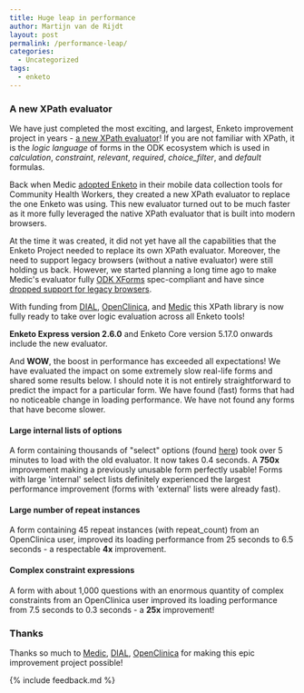 ```yaml
---
title: Huge leap in performance
author: Martijn van de Rijdt
layout: post
permalink: /performance-leap/
categories:
  - Uncategorized
tags:
  - enketo
---
```


### A new XPath evaluator

We have just completed the most exciting, and largest, Enketo improvement project in years - [a new XPath evaluator](https://github.com/enketo/openrosa-xpath-evaluator)! If you are not familiar with XPath, it is the _logic language_ of forms in the ODK ecosystem which is used in _calculation_, _constraint_, _relevant_, _required_, _choice\_filter_, and _default_ formulas.

Back when Medic [adopted Enketo](https://medic.org/stories/we-built-the-mobile-app-that-health-workers-deserve/) in their mobile data collection tools for Community Health Workers, they created a new XPath evaluator to replace the one Enketo was using. This new evaluator turned out to be much faster as it more fully leveraged the native XPath evaluator that is built into modern browsers. 

At the time it was created, it did not yet have all the capabilities that the Enketo Project needed to replace its own XPath evaluator. Moreover, the need to support legacy browsers (without a native evaluator) were still holding us back. However, we started planning a long time ago to make Medic's evaluator fully [ODK XForms](https://getodk.github.io/xforms-spec/) spec-compliant and have since [dropped support for legacy browsers](./Enketo-Express-mar-2020-update/#farewell-internet-explorer).

With funding from [DIAL](https://www.osc.dial.community/), [OpenClinica](https://www.openclinica.com/), and [Medic](https://medic.org/) this XPath library is now fully ready to take over logic evaluation across all Enketo tools!

**Enketo Express version 2.6.0** and Enketo Core version 5.17.0 onwards include the new evaluator.

And **WOW**, the boost in performance has exceeded all expectations! We have evaluated the impact on some extremely slow real-life forms and shared some results below. I should note it is not entirely straightforward to predict the impact for a particular form. We have found (fast) forms that had no noticeable change in loading performance. We have not found any forms that have become slower.

#### Large internal lists of options

A form containing thousands of "select" options (found [here](https://github.com/XLSForm/pyxform/issues/285)) took over 5 minutes to load with the old evaluator. It now takes 0.4 seconds. A **750x** improvement making a previously unusable form perfectly usable! Forms with large 'internal' select lists definitely experienced the largest performance improvement (forms with 'external' lists were already fast).

#### Large number of repeat instances

A form containing 45 repeat instances (with repeat_count) from an OpenClinica user, improved its loading performance from 25 seconds to 6.5 seconds - a respectable **4x** improvement.

#### Complex constraint expressions

A form with about 1,000 questions with an enormous quantity of complex constraints from an OpenClinica user improved its loading performance from 7.5 seconds to 0.3 seconds - a **25x** improvement!

### Thanks

Thanks so much to [Medic](https://medic.org/), [DIAL](https://www.osc.dial.community/), [OpenClinica](https://www.openclinica.com/) for making this epic improvement project possible!

{% include feedback.md %}
